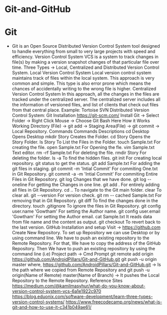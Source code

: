 # Git-and-GitHub

# Git
- Git is an Open Source Distributed Version Control System tool designed to handle everything from small to very large projects 
with speed and efficiency.
Version Control System
VCS is a system to track changes in file(s) by making a version snapshot changes of that particular file over time.
Three Types -> Local, Centralized and Distributed Version Control System.
Local Version Control System
Local version control system maintains track of files within the local system.
This approach is very common and simple.
This type is also error prone which means the chances of accidentally writing to the wrong file is higher.
Centralized Version Control System
In this approach, all the changes in the files are tracked under the centralized server.
The centralized server includes all the information of versioned files, and list of clients that check out files from that central place.
Example: Tortoise SVN
Distributed Version Control System:
Git Installation
https://git-scm.com/
Install Git -> Select Folder -> Right Click Mouse -> Choose Git Bash Here
How it Works
Working Directory (File) -> git add -> Staging Area(File) -> git commit -> Local Repository.
Commands
Commands	Descriptions
cd Desktop	Opens Desktop
mkdir Story	Creates the Folder.
cd Story	Opens the Story Folder.
ls Story	To List the Files in the Folder.
touch Sample.txt	For creating the file.
open Sample.txt	For Opening the fle.
vim Sample.txt	Text editor.
rm -rf Sample.txt	For deleting the file.
rmdir Story	For deleting the folder.
ls -a	To find the hidden files.
git init	For creating local repository.
git status	to get the status.
git add Sample.txt	For adding the git files in staging.
git commit -m 'Intial Commit'	For commiting One.txt in Git Repository.
git commit -a -m 'Intial Commit'	For commiting Entire Files in Git Repository.
git log	Changes that we have done.
git log --oneline	For getting the Changes in one line.
git add .	For entirely adding all files in Git Repository.
cd ..	To navigate to the Git main folder.
clear	To clear all.
git --version	For version check.
git rm -- cached Sample.txt	For removing that in Git Repository.
git diff	To find the changes done in the directory.
touch .gitignore	To ignore the files in Git Repository.
git config user.name 'Gowtham'	For setting the Author name.
git config user.email 'Gowtham'	For setting the Author email.
cat Sample.txt	It reads data from file name and the content as output.
git checkout	To revert back to the last version.
GitHub Installation and setup
Visit -> https://github.com
Create New Repository.
To set up Repository we can use Desktop or by using command line.
We have to push an existing repository to the Remote Repository.
For that, We have to copy the address of the GitHub Repository.
Then We have to push an existing repository by using the command line (i.e) Project path -> Cmd Prompt
git remote add origin https://github.com/AndroidPillars/Git-and-GitHub.git
git push -u origin master
where, https://github.com/AndroidPillars/Git-and-GitHub.git -> Is the path where we copied from Remote Repository and git push -u origin(Name of Remote) master(Name of Branch) -> It pushes the Local Repository to the Remote Repository.
Reference Sites
https://medium.com/@kamilmasyhur/what-do-you-know-about-version-control-system-vcs-6a1e1922c970
https://blog.eduonix.com/software-development/learn-three-types-version-control-systems/
https://www.freecodecamp.org/news/what-is-git-and-how-to-use-it-c341b049ae61/
